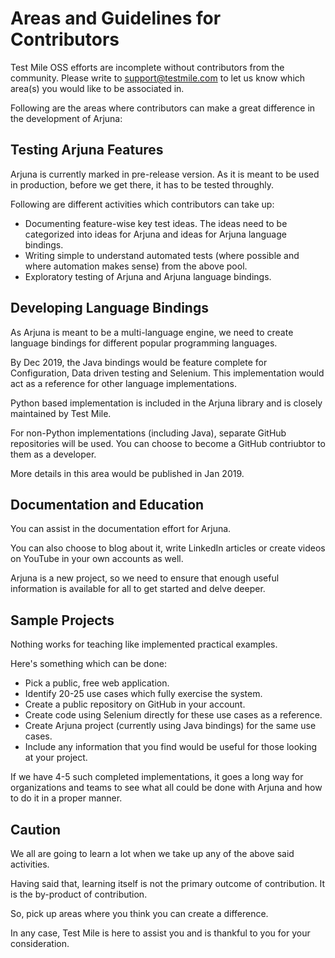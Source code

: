 # Areas and Guidelines for Contributors

Test Mile OSS efforts are incomplete without contributors from the community. Please write to support@testmile.com to let us know which area(s) you would like to be associated in.

Following are the areas where contributors can make a great difference in the development of Arjuna:

## Testing Arjuna Features
Arjuna is currently marked in pre-release version. As it is meant to be used in production, before we get there, it has to be tested throughly. 

Following are different activities which contributors can take up:
* Documenting feature-wise key test ideas. The ideas need to be categorized into ideas for Arjuna and ideas for Arjuna language bindings.
* Writing simple to understand automated tests (where possible and where automation makes sense) from the above pool.
* Exploratory testing of Arjuna and Arjuna language bindings.

## Developing Language Bindings
As Arjuna is meant to be a multi-language engine, we need to create language bindings for different popular programming languages.

By Dec 2019, the Java bindings would be feature complete for Configuration, Data driven testing and Selenium. This implementation would act as a reference for other language implementations.

Python based implementation is included in the Arjuna library and is closely maintained by Test Mile.

For non-Python implementations (including Java), separate GitHub repositories will be used. You can choose to become a GitHub contriubtor to them as a developer.

More details in this area would be published in Jan 2019.

## Documentation and Education
You can assist in the documentation effort for Arjuna. 

You can also choose to blog about it, write LinkedIn articles or create videos on YouTube in your own accounts as well.

Arjuna is a new project, so we need to ensure that enough useful information is available for all to get started and delve deeper.

## Sample Projects
Nothing works for teaching like implemented practical examples.

Here's something which can be done:
* Pick a public, free web application.
* Identify 20-25 use cases which fully exercise the system.
* Create a public repository on GitHub in your account.
* Create code using Selenium directly for these use cases as a reference.
* Create Arjuna project (currently using Java bindings) for the same use cases.
* Include any information that you find would be useful for those looking at your project.

If we have 4-5 such completed implementations, it goes a long way for organizations and teams to see what all could be done with Arjuna and how to do it in a proper manner.

## Caution
We all are going to learn a lot when we take up any of the above said activities.

Having said that, learning itself is not the primary outcome of contribution. It is the by-product of contribution. 

So, pick up areas where you think you can create a difference. 

In any case, Test Mile is here to assist you and is thankful to you for your consideration.

